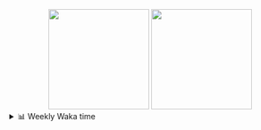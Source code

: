 <div align="center">
  <img height="180em" src="https://github-readme-stats-delta-three-96.vercel.app/api?username=Aucannot&theme=tokyonight&count_private=true&show_icons=true&include_all_commits=true&custom_title=GitHub_Stats"/>
  <img height="180em" src="https://github-readme-stats-delta-three-96.vercel.app/api/top-langs/?username=Aucannot&theme=tokyonight&layout=compact&hide=CMake,Makefile"/>
</div>

<details>
  <summary>📊 Weekly Waka time</summary>
  
  <!--START_SECTION:waka-->

```txt
Python   24 hrs 42 mins  █████████████████████▒░░░   85.88 %
C++      2 hrs 54 mins   ██▓░░░░░░░░░░░░░░░░░░░░░░   10.13 %
Cuda     1 hr 2 mins     █░░░░░░░░░░░░░░░░░░░░░░░░   03.60 %
Text     6 mins          ░░░░░░░░░░░░░░░░░░░░░░░░░   00.39 %
C        0 secs          ░░░░░░░░░░░░░░░░░░░░░░░░░   00.01 %
```

<!--END_SECTION:waka-->
